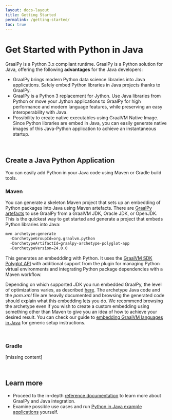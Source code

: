 ```yaml
---
layout: docs-layout
title: Getting Started
permalink: /getting-started/
toc: true
---
```


# Get Started with Python in Java

GraalPy is a Python 3.x compliant runtime. 
GraalPy is a Python solution for Java, offering the following **advantages** for the Java developers:

* GraalPy brings modern Python data science libraries into Java applications. Safely embed Python libraries in Java projects thanks to GraalPy.
* GraalPy is a Python 3 replacement for Jython. Use Java libraries from Python or move your Jython applications to GraalPy for high performance and modern language features, while preserving an easy interoperability with Java.
* Possibility to create native executables using GraalVM Native Image. Since Python libraries are embed in Java, you can easily generate native images of this Java-Python application to achieve an instantaneous startup.

<br>

## Create a Java Python Application

You can easily add Python in your Java code using Maven or Gradle build tools. 

### Maven

You can generate a skeleton Maven project that sets up an embedding of Python packages into Java using Maven artefacts.
There are [GraalPy artefacts](https://mvnrepository.com/artifact/org.graalvm.python) to use GraalPy from a GraalVM JDK, Oracle JDK, or OpenJDK.
This is the quickest way to get started and generate a project that embeds Python libraries into Java:

```bash
mvn archetype:generate
  -DarchetypeGroupId=org.graalvm.python
  -DarchetypeArtifactId=graalpy-archetype-polyglot-app
  -DarchetypeVersion=24.0.0
```

This generates an embeddding with Python.
It uses the [GraalVM SDK Polyglot API](https://www.graalvm.org/sdk/javadoc/org/graalvm/polyglot/package-summary.html) with additional support from the plugin for managing Python virtual environments and integrating Python package dependencies with a Maven workflow.

Depending on which supported JDK you run embedded GraalPy, the level of optimizations varies, as described [here](https://www.graalvm.org/latest/reference-manual/embed-languages/#runtime-optimization-support).
The archetype Java code and the _pom.xml_ file are heavily documented and browsing the generated code should explain what this embedding lets you do.
We recommend browsing the archetype even if you wish to create a custom embedding using something other than Maven to give you an idea of how to achieve your desired result.
You can check our guide to [embedding GraalVM languages in Java](https://www.graalvm.org/latest/reference-manual/embed-languages/) for generic setup instructions.

<br>

### Gradle

[missing content]

<br>

## Learn more

- Proceed to the in-depth [reference documentation](reference/Reference.md) to learn more about GraalPy and Java integration.
- Examine possible use cases and run [Python in Java example applications](examples/java-python-examples.md) yourself. 

<br>